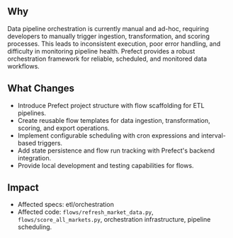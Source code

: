 ## Why
Data pipeline orchestration is currently manual and ad-hoc, requiring developers to manually trigger ingestion, transformation, and scoring processes. This leads to inconsistent execution, poor error handling, and difficulty in monitoring pipeline health. Prefect provides a robust orchestration framework for reliable, scheduled, and monitored data workflows.

## What Changes
- Introduce Prefect project structure with flow scaffolding for ETL pipelines.
- Create reusable flow templates for data ingestion, transformation, scoring, and export operations.
- Implement configurable scheduling with cron expressions and interval-based triggers.
- Add state persistence and flow run tracking with Prefect's backend integration.
- Provide local development and testing capabilities for flows.

## Impact
- Affected specs: etl/orchestration
- Affected code: `flows/refresh_market_data.py`, `flows/score_all_markets.py`, orchestration infrastructure, pipeline scheduling.
